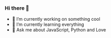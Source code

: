 ### Hi there 👋

- 🔭  I’m currently working on something cool
- 🌱  I’m currently learning everything
- 💬  Ask me about JavaScript, Python and Love

